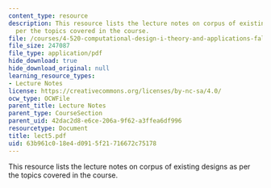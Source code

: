 ```yaml
---
content_type: resource
description: This resource lists the lecture notes on corpus of existing designs as
  per the topics covered in the course.
file: /courses/4-520-computational-design-i-theory-and-applications-fall-2005/63b961c018e4d0915f21716672c75178_lect5.pdf
file_size: 247087
file_type: application/pdf
hide_download: true
hide_download_original: null
learning_resource_types:
- Lecture Notes
license: https://creativecommons.org/licenses/by-nc-sa/4.0/
ocw_type: OCWFile
parent_title: Lecture Notes
parent_type: CourseSection
parent_uid: 42dac2d8-e6ce-206a-9f62-a3ffea6df996
resourcetype: Document
title: lect5.pdf
uid: 63b961c0-18e4-d091-5f21-716672c75178
---
```

This resource lists the lecture notes on corpus of existing designs as per the topics covered in the course.
